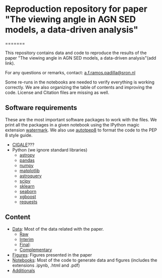 # Reproduction repository for paper "The viewing angle in AGN SED models, a data-driven analysis"

=======

This repository contains data and code to reproduce the results of the paper "The viewing angle in AGN SED models, a data-driven analysis"(add link). 

For any questions or remarks, contact: [a.f.ramos.padilla@sron.nl](mailto:a.f.ramos.padilla@sron.nl)

Some re-runs in the notebooks are needed to verify everything is working correctly. We are also organizing the table of contents and improving the code. License and Citation files are missing as well.

## Software requirements

These are the most important software packages to work with the files. We print all the packages in a given notebook using the IPython magic extension [watermark](https://github.com/rasbt/watermark). We also use [autotpep8](https://pypi.org/project/autopep8/) to format the code to the PEP 8 style guide. 

* [CIGALE](https://cigale.lam.fr/)???
* Python (we ignore standard libraries)
    * [astropy](https://github.com/astropy/astropy)
    * [pandas](https://pandas.pydata.org/)
    * [numpy](https://numpy.org/)
    * [matplotlib](https://matplotlib.org/)
    * [astroquery](https://astroquery.readthedocs.io/en/latest/)
    * [scipy](https://www.scipy.org/)
    * [sklearn](https://scikit-learn.org/stable/index.html)
    * [seaborn](https://seaborn.pydata.org/index.html)
    * [xgboost](https://xgboost.readthedocs.io/en/latest/)
    * [requests](https://docs.python-requests.org/en/master/)

## Content

* [Data](/Data): Most of the data related with the paper.
    * [Raw](/Data/Raw)
    * [Interim](/Data/Interim) 
    * [Final](/Data/Final):
    * [Complementary](/Data/Complementary) 
* [Figures](/Figures): Figures presented in the paper
* [Notebooks](/Notebooks): Most of the code to generate data and figures (includes the extensions .ipynb, .html and .pdf)
* [Additionals](/Additionals)